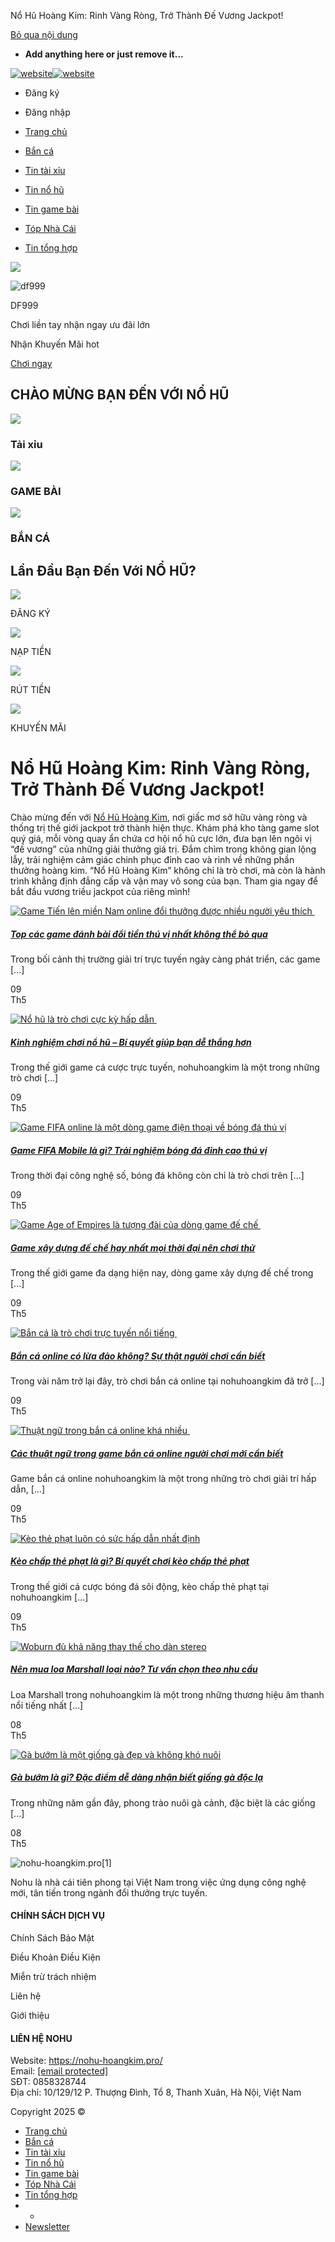Nổ Hũ Hoàng Kim: Rinh Vàng Ròng, Trở Thành Đế Vương Jackpot!


[Bỏ qua nội dung](#main)

* **Add anything here or just remove it...**

[![website](https://nohu-hoangkim.pro/wp-content/uploads/2025/04/nohu-hoangkim.pro1_.png)![website](https://nohu-hoangkim.pro/wp-content/uploads/2025/04/nohu-hoangkim.pro1_.png)](https://nohu-hoangkim.pro/ "website")

* Đăng ký
* Đăng nhập

* [Trang chủ](https://nohu-hoangkim.pro/)
* [Bắn cá](https://nohu-hoangkim.pro/ban-ca/)
* [Tin tài xỉu](https://nohu-hoangkim.pro/tai-xiu/)
* [Tin nổ hũ](https://nohu-hoangkim.pro/tin-no-hu/)
* [Tin game bài](https://nohu-hoangkim.pro/game-bai/)
* [Tóp Nhà Cái](https://nohu-hoangkim.pro/top-nha-cai/)
* [Tin tổng hợp](https://nohu-hoangkim.pro/tin-tong-hop/)



![](https://nohu-hoangkim.pro/wp-content/uploads/2025/03/top-no-hu-bg.png)

![df999](https://nohu-hoangkim.pro/wp-content/uploads/2025/04/900-246.png)

DF999

Chơi liền tay nhận ngay ưu đãi lớn

Nhận Khuyến Mãi hot

[Chơi ngay](#)

CHÀO MỪNG BẠN ĐẾN VỚI NỔ HŨ
---------------------------

![](https://nohu-hoangkim.pro/wp-content/uploads/2025/03/tai-xiu.png)

### Tải xỉu

![](https://nohu-hoangkim.pro/wp-content/uploads/2025/03/3-1.png)

### GAME BÀI

![](https://nohu-hoangkim.pro/wp-content/uploads/2025/03/2-1.png)

### BẮN CÁ

Lần Đầu Bạn Đến Với NỔ HŨ?
--------------------------

![](https://nohu-hoangkim.pro/wp-content/uploads/2025/03/9-300x300-1.png)

ĐĂNG KÝ

![](https://nohu-hoangkim.pro/wp-content/uploads/2025/03/10-300x300-1.png)

NẠP TIỀN

![](https://nohu-hoangkim.pro/wp-content/uploads/2025/03/11-300x300-1.png)

RÚT TIỀN

![](https://nohu-hoangkim.pro/wp-content/uploads/2025/03/12-300x300-1.png)

KHUYẾN MÃI

Nổ Hũ Hoàng Kim: Rinh Vàng Ròng, Trở Thành Đế Vương Jackpot!
============================================================

Chào mừng đến với [Nổ Hũ Hoàng Kim](https://nohu-hoangkim.pro/), nơi giấc mơ sở hữu vàng ròng và thống trị thế giới jackpot trở thành hiện thực. Khám phá kho tàng game slot quý giá, mỗi vòng quay ẩn chứa cơ hội nổ hũ cực lớn, đưa bạn lên ngôi vị “đế vương” của những giải thưởng giá trị. Đắm chìm trong không gian lộng lẫy, trải nghiệm cảm giác chinh phục đỉnh cao và rinh về những phần thưởng hoàng kim. “Nổ Hũ Hoàng Kim” không chỉ là trò chơi, mà còn là hành trình khẳng định đẳng cấp và vận may vô song của bạn. Tham gia ngay để bắt đầu vương triều jackpot của riêng mình!

[![Game Tiến lên miền Nam online đổi thưởng được nhiều người yêu thích ](https://nohu-hoangkim.pro/wp-content/uploads/2025/05/Game-danh-bai-doi-thuong.jpg)](https://nohu-hoangkim.pro/top-cac-game-danh-bai-doi-tien/)

##### [Top các game đánh bài đổi tiền thú vị nhất không thể bỏ qua](https://nohu-hoangkim.pro/top-cac-game-danh-bai-doi-tien/)

Trong bối cảnh thị trường giải trí trực tuyến ngày càng phát triển, các game [...]

09  
Th5

[![Nổ hũ là trò chơi cực kỳ hấp dẫn ](https://nohu-hoangkim.pro/wp-content/uploads/2025/05/kinh-nghiem-no-hu-1.webp)](https://nohu-hoangkim.pro/kinh-nghiem-choi-no-hu/)

##### [Kinh nghiệm chơi nổ hũ – Bí quyết giúp bạn dễ thắng hơn](https://nohu-hoangkim.pro/kinh-nghiem-choi-no-hu/)

Trong thế giới game cá cược trực tuyến, nohuhoangkim là một trong những trò chơi [...]

09  
Th5

[![Game FIFA online là một dòng game điện thoại về bóng đá thú vị](https://nohu-hoangkim.pro/wp-content/uploads/2025/05/game-fifa-online-1.jpg)](https://nohu-hoangkim.pro/game-fifa-mobile-la-gi/)

##### [Game FIFA Mobile là gì? Trải nghiệm bóng đá đỉnh cao thú vị](https://nohu-hoangkim.pro/game-fifa-mobile-la-gi/)

Trong thời đại công nghệ số, bóng đá không còn chỉ là trò chơi trên [...]

09  
Th5

[![Game Age of Empires là tượng đài của dòng game đế chế ](https://nohu-hoangkim.pro/wp-content/uploads/2025/05/7177ng-196145225186191-ch225186191-1.webp)](https://nohu-hoangkim.pro/game-xay-dung-de-che/)

##### [Game xây dựng đế chế hay nhất mọi thời đại nên chơi thử](https://nohu-hoangkim.pro/game-xay-dung-de-che/)

Trong thế giới game đa dạng hiện nay, dòng game xây dựng đế chế trong [...]

09  
Th5

[![Bắn cá là trò chơi trực tuyến nổi tiếng ](https://nohu-hoangkim.pro/wp-content/uploads/2025/05/ban-ca-lua-dao-1.jpg)](https://nohu-hoangkim.pro/ban-ca-online-co-lua-dao-khong/)

##### [Bắn cá online có lừa đảo không? Sự thật người chơi cần biết](https://nohu-hoangkim.pro/ban-ca-online-co-lua-dao-khong/)

Trong vài năm trở lại đây, trò chơi bắn cá online tại nohuhoangkim đã trở [...]

09  
Th5

[![Thuật ngữ trong bắn cá online khá nhiều ](https://nohu-hoangkim.pro/wp-content/uploads/2025/05/thuat-ngu-ban-ca-1.jpg)](https://nohu-hoangkim.pro/cac-thuat-ngu-trong-game-ban-ca-online/)

##### [Các thuật ngữ trong game bắn cá online người chơi mới cần biết](https://nohu-hoangkim.pro/cac-thuat-ngu-trong-game-ban-ca-online/)

Game bắn cá online nohuhoangkim là một trong những trò chơi giải trí hấp dẫn, [...]

09  
Th5

[![Kèo thẻ phạt luôn có sức hấp dẫn nhất định](https://nohu-hoangkim.pro/wp-content/uploads/2025/05/keo-chap-the-phat-1.jpg)](https://nohu-hoangkim.pro/keo-chap-the-phat-la-gi/)

##### [Kèo chấp thẻ phạt là gì? Bí quyết chơi kèo chấp thẻ phạt](https://nohu-hoangkim.pro/keo-chap-the-phat-la-gi/)

Trong thế giới cá cược bóng đá sôi động, kèo chấp thẻ phạt tại nohuhoangkim [...]

09  
Th5

[![Woburn đủ khả năng thay thế cho dàn stereo](https://nohu-hoangkim.pro/wp-content/uploads/2025/05/marshall-woburn.webp)](https://nohu-hoangkim.pro/nen-mua-loa-marshall-loai-nao/)

##### [Nên mua loa Marshall loại nào? Tư vấn chọn theo nhu cầu](https://nohu-hoangkim.pro/nen-mua-loa-marshall-loai-nao/)

Loa Marshall trong nohuhoangkim là một trong những thương hiệu âm thanh nổi tiếng nhất [...]

08  
Th5

[![Gà bướm là một giống gà đẹp và không khó nuôi](https://nohu-hoangkim.pro/wp-content/uploads/2025/05/ga-buom-1.jpg)](https://nohu-hoangkim.pro/ga-buom-la-gi/)

##### [Gà bướm là gì? Đặc điểm dễ dàng nhận biết giống gà độc lạ](https://nohu-hoangkim.pro/ga-buom-la-gi/)

Trong những năm gần đây, phong trào nuôi gà cảnh, đặc biệt là các giống [...]

08  
Th5



![nohu-hoangkim.pro[1]](https://nohu-hoangkim.pro/wp-content/uploads/2025/04/nohu-hoangkim.pro1_.png)

Nohu là nhà cái tiên phong tại Việt Nam trong việc ứng dụng công nghệ mới, tân tiến trong ngành đổi thưởng trực tuyến.

#### CHÍNH SÁCH DỊCH VỤ

Chính Sách Bảo Mật

Điều Khoản Điều Kiện

Miễn trừ trách nhiệm

Liên hệ

Giới thiệu

#### LIÊN HỆ NOHU

Website: https://nohu-hoangkim.pro/  
Email: [[email protected]](/cdn-cgi/l/email-protection)  
SĐT: 0858328744  
Địa chỉ: 10/129/12 P. Thượng Đình, Tổ 8, Thanh Xuân, Hà Nội, Việt Nam

Copyright 2025 ©

* [Trang chủ](https://nohu-hoangkim.pro/)
* [Bắn cá](https://nohu-hoangkim.pro/ban-ca/)
* [Tin tài xỉu](https://nohu-hoangkim.pro/tai-xiu/)
* [Tin nổ hũ](https://nohu-hoangkim.pro/tin-no-hu/)
* [Tin game bài](https://nohu-hoangkim.pro/game-bai/)
* [Tóp Nhà Cái](https://nohu-hoangkim.pro/top-nha-cai/)
* [Tin tổng hợp](https://nohu-hoangkim.pro/tin-tong-hop/)
* -
* [Newsletter](#header-newsletter-signup "Sign up for Newsletter")